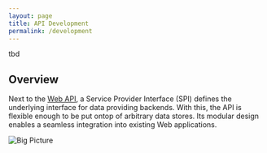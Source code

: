 ```yaml
---
layout: page
title: API Development
permalink: /development
---
```


tbd

## Overview

Next to the [Web API]({{base_url}}images/), a Service Provider Interface (SPI) defines the 
underlying interface for data providing backends. With this, the API is flexible enough to
be put ontop of arbitrary data stores. Its modular design enables a seamless integration into 
existing Web applications.

![Big Picture]({{base_url}}/assets/images/big-picture.png)
